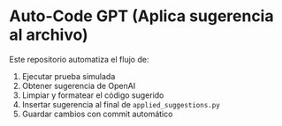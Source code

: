 # Auto-Code GPT (Aplica sugerencia al archivo)

Este repositorio automatiza el flujo de:
1. Ejecutar prueba simulada
2. Obtener sugerencia de OpenAI
3. Limpiar y formatear el código sugerido
4. Insertar sugerencia al final de `applied_suggestions.py`
5. Guardar cambios con commit automático
